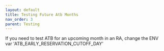 ```yaml
---
layout: default
title: Testing Future Atb Months
nav_order: 3
parent: Testing
---
```

If you need to test ATB for an upcoming month in an RA, change the ENV var 'ATB_EARLY_RESERVATION_CUTOFF_DAY'